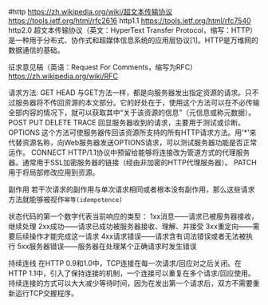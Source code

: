 
#http
    https://zh.wikipedia.org/wiki/超文本传输协议
    https://tools.ietf.org/html/rfc2616 http1.1
    https://tools.ietf.org/html/rfc7540 http2.0
超文本传输协议（英文：HyperText Transfer Protocol，缩写：HTTP）是一种用于分布式、协作式和超媒体信息系统的应用层协议[1]。HTTP是万维网的数据通信的基础。

征求意见稿（英语：Request For Comments，缩写为RFC）https://zh.wikipedia.org/wiki/RFC

请求方法:
    GET 
    HEAD 
        与GET方法一样，都是向服务器发出指定资源的请求。只不过服务器将不传回资源的本文部分。它的好处在于，使用这个方法可以在不必传输全部内容的情况下，就可以获取其中“关于该资源的信息”（元信息或称元数据）。
    POST PUT DELETE 
    TRACE 回显服务器收到的请求，主要用于测试或诊断。
    OPTIONS
         这个方法可使服务器传回该资源所支持的所有HTTP请求方法。用'*'来代替资源名称，向Web服务器发送OPTIONS请求，可以测试服务器功能是否正常运作。
    CONNECT
        HTTP/1.1协议中预留给能够将连接改为管道方式的代理服务器。通常用于SSL加密服务器的链接（经由非加密的HTTP代理服务器）。
    PATCH
        用于将局部修改应用到资源。

副作用
    若干次请求的副作用与单次请求相同或者根本没有副作用，那么这些请求方法就能够被视作`幂等(idempotence)`

状态代码的第一个数字代表当前响应的类型：
    1xx消息——请求已被服务器接收，继续处理
    2xx成功——请求已成功被服务器接收、理解、并接受
    3xx重定向——需要后续操作才能完成这一请求
    4xx请求错误——请求含有词法错误或者无法被执行
    5xx服务器错误——服务器在处理某个正确请求时发生错误

持续连线
    在HTTP 0.9和1.0中，TCP连接在每一次请求/回应对之后关闭。在HTTP 1.1中，引入了保持连接的机制，一个连接可以重复在多个请求/回应使用。持续连接的方式可以大大减少等待时间，因为在发出第一个请求后，双方不需要重新运行TCP交握程序。